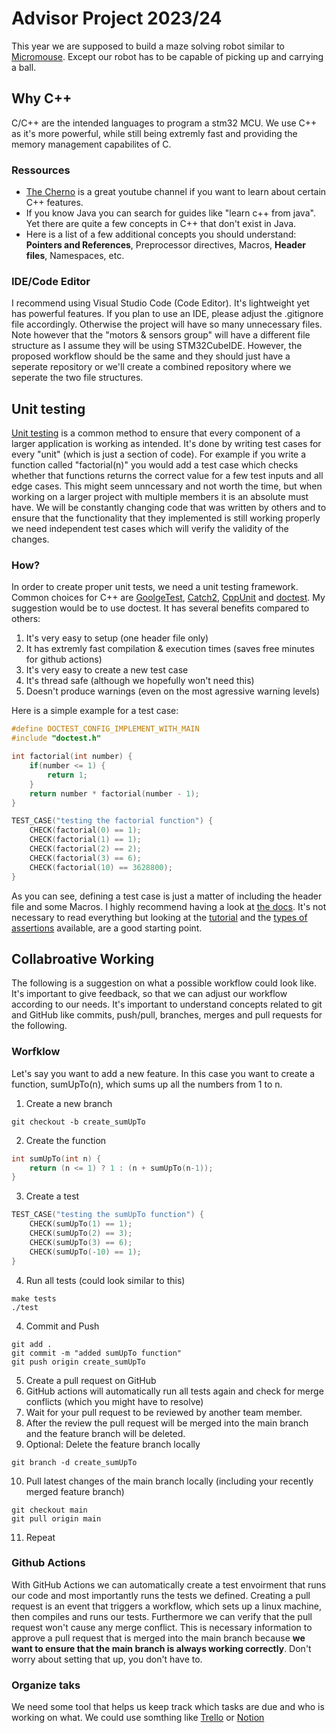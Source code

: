 # Advisor Project 2023/24
This year we are supposed to build a maze solving robot similar to [Micromouse](https://de.wikipedia.org/wiki/Micromouse). Except our robot has to be capable of picking up and carrying a ball.

## Why C++
C/C++ are the intended languages to program a stm32 MCU. We use C++ as it's more powerful, while still being extremly fast and providing the memory management capabilites of C.
### Ressources
- [The Cherno](https://www.youtube.com/@TheCherno) is a great youtube channel if you want to learn about certain C++ features.
- If you know Java you can search for guides like "learn c++ from java". Yet there are quite a few concepts in C++ that don't exist in Java.
- Here is a list of a few additional concepts you should understand: <b>Pointers and References</b>, Preprocessor directives, Macros, <b>Header files</b>, Namespaces, etc. 
### IDE/Code Editor
I recommend using Visual Studio Code (Code Editor). It's lightweight yet has powerful features. If you plan to use an IDE, please adjust the .gitignore file accordingly. Otherwise the project will have so many unnecessary files. Note however that the "motors & sensors group" will have a different file structure as I assume they will be using STM32CubeIDE. However, the proposed workflow should be the same and they should just have a seperate repository or we'll create a combined repository where we seperate the two file structures. 

## Unit testing
[Unit testing](https://en.wikipedia.org/wiki/Unit_testing) is a common method to ensure that every component of a larger application is working as intended. It's done by writing test cases for every "unit" (which is just a section of code). For example if you write a function called "factorial(n)" you would add a test case which checks whether that functions returns the correct value for a few test inputs and all edge cases. This might seem unncessary and not worth the time, but when working on a larger project with multiple members it is an absolute must have. We will be constantly changing code that was written by others and to ensure that the functionality that they implemented is still working properly we need independent test cases which will verify the validity of the changes.
### How?
In order to create proper unit tests, we need a unit testing framework. Common choices for C++ are [GoolgeTest](https://github.com/google/googletest), [Catch2](https://github.com/catchorg/Catch2), [CppUnit](https://cppunit.sourceforge.net/doc/1.8.0/) and [doctest](https://github.com/doctest/doctest). My suggestion would be to use doctest. It has several benefits compared to others:
1. It's very easy to setup (one header file only)
2. It has extremly fast compilation & execution times (saves free minutes for github actions)
3. It's very easy to create a new test case
4. It's thread safe (although we hopefully won't need this)
5. Doesn't produce warnings (even on the most agressive warning levels) 

Here is a simple example for a test case:
```c++
#define DOCTEST_CONFIG_IMPLEMENT_WITH_MAIN
#include "doctest.h"

int factorial(int number) { 
    if(number <= 1) {
        return 1;
    }
    return number * factorial(number - 1); 
}

TEST_CASE("testing the factorial function") {
    CHECK(factorial(0) == 1);
    CHECK(factorial(1) == 1);
    CHECK(factorial(2) == 2);
    CHECK(factorial(3) == 6);
    CHECK(factorial(10) == 3628800);
}
```
As you can see, defining a test case is just a matter of including the header file and some Macros. I highly recommend having a look at [the docs](https://github.com/doctest/doctest/tree/master/doc/markdown). It's not necessary to read everything but looking at the [tutorial](https://github.com/doctest/doctest/blob/master/doc/markdown/tutorial.md) and the [types of assertions](https://github.com/doctest/doctest/blob/master/doc/markdown/assertions.md) available, are a good starting point.

## Collabroative Working
The following is a suggestion on what a possible workflow could look like. It's important to give feedback, so that we can adjust our workflow according to our needs. It's important to understand concepts related to git and GitHub like commits, push/pull, branches, merges and pull requests for the following.
### Worfklow
Let's say you want to add a new feature. In this case you want to create a function, sumUpTo(n), which sums up all the numbers from 1 to n.
1. Create a new branch
```shell
git checkout -b create_sumUpTo
```
2. Create the function
```c++
int sumUpTo(int n) {
    return (n <= 1) ? 1 : (n + sumUpTo(n-1));
}
```
3. Create a test
```c++
TEST_CASE("testing the sumUpTo function") {
    CHECK(sumUpTo(1) == 1);
    CHECK(sumUpTo(2) == 3);
    CHECK(sumUpTo(3) == 6);
    CHECK(sumUpTo(-10) == 1);
}
```
4. Run all tests (could look similar to this)
```shell
make tests
./test
```
4. Commit and Push
```shell
git add .
git commit -m "added sumUpTo function"
git push origin create_sumUpTo
```
5. Create a pull request on GitHub
6. GitHub actions will automatically run all tests again and check for merge conflicts (which you might have to resolve)
7. Wait for your pull request to be reviewed by another team member.
8. After the review the pull request will be merged into the main branch and the feature branch will be deleted.
9. Optional: Delete the feature branch locally
```shell
git branch -d create_sumUpTo
``` 
10. Pull latest changes of the main branch locally (including your recently merged feature branch)
```shell
git checkout main
git pull origin main
```
11. Repeat

### Github Actions
With GitHub Actions we can automatically create a test envoirment that runs our code and most importantly runs the tests we defined. Creating a pull request is an event that triggers a workflow, which sets up a linux machine, then compiles and runs our tests. Furthermore we can verify that the pull request won't cause any merge conflict. This is necessary information to approve a pull request that is merged into the main branch because <b>we want to ensure that the main branch is always working correctly</b>. Don't worry about setting that up, you don't have to. 

### Organize taks
We need some tool that helps us keep track which tasks are due and who is working on what. We could use somthing like [Trello](https://trello.com/de) or [Notion](https://www.notion.so)

